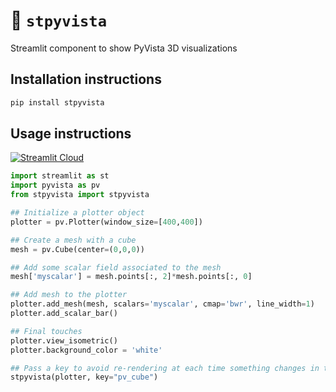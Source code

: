 # 🧊 `stpyvista`

Streamlit component to show PyVista 3D visualizations

## Installation instructions 

```sh
pip install stpyvista
```

## Usage instructions

<a href="https://stpyvista.streamlit.app"><img alt="Streamlit Cloud" src="https://static.streamlit.io/badges/streamlit_badge_black_white.svg"></a>

```python
import streamlit as st
import pyvista as pv
from stpyvista import stpyvista

## Initialize a plotter object
plotter = pv.Plotter(window_size=[400,400])

## Create a mesh with a cube 
mesh = pv.Cube(center=(0,0,0))

## Add some scalar field associated to the mesh
mesh['myscalar'] = mesh.points[:, 2]*mesh.points[:, 0]

## Add mesh to the plotter
plotter.add_mesh(mesh, scalars='myscalar', cmap='bwr', line_width=1)
plotter.add_scalar_bar()

## Final touches
plotter.view_isometric()
plotter.background_color = 'white'

## Pass a key to avoid re-rendering at each time something changes in the page
stpyvista(plotter, key="pv_cube")
```